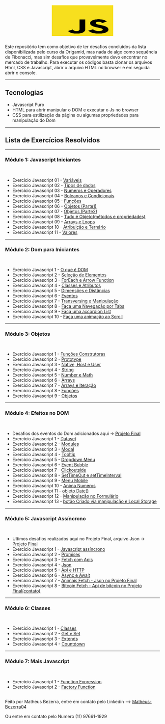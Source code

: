<h1 align="center">
<br>
    <img src="images/icone-javascript.svg" width="200" height="100"> 
<br>
</h1>
<p>Este repositório tem como objetivo de ter desafios concluídos da lista disponibilizada pelo curso da Origamid, mas nada de algo como sequência de Fibonacci, mas sim desafios que provavelmente devo encontrar no mercado de trabalho. Para executar os códigos basta clonar os arquivos Html, CSS e Javascript, abrir o arquivo HTML no browser e em seguida abrir o console.</p>
<hr>


## Tecnologias
- Javascript Puro
- HTML para abrir manipular o DOM e executar o Js no browser
- CSS para estilização da página ou algumas propriedades para manipulação do Dom
---

## Lista de Exercícios Resolvidos
<hr>

### Módulo 1: Javascript Iniciantes
<br> 

- Exercício Javascript 01 - <a href="https://github.com/Matheus-Bezerra/Desafios-Javascript/tree/main/modulo1/Exercicio1">Variáveis</a>
- Exercício Javascript 02 - <a href="https://github.com/Matheus-Bezerra/Desafios-Javascript/tree/main/modulo1/Exercicio2">Tipos de dados</a>
- Exercício Javascript 03 - <a href="https://github.com/Matheus-Bezerra/Desafios-Javascript/tree/main/modulo1/Exercicio3">Numeros e Operadores</a>
- Exercício Javascript 04 - <a href="https://github.com/Matheus-Bezerra/Desafios-Javascript/tree/main/modulo1/Exercicio4">Boleanos e Condicionais</a>
- Exercício Javascript 05 - <a href="https://github.com/Matheus-Bezerra/Desafios-Javascript/tree/main/modulo1/Exercicio5">Funções</a>
- Exercício Javascript 06 - <a href="https://github.com/Matheus-Bezerra/Desafios-Javascript/tree/main/modulo1/Exercicio6">Objetos (Parte1)</a>
- Exercício Javascript 07 - <a href="https://github.com/Matheus-Bezerra/Desafios-Javascript/tree/main/modulo1/Exercicio7">Objetos (Parte2)</a>
- Exercício Javascript 08 - <a href="https://github.com/Matheus-Bezerra/Desafios-Javascript/tree/main/modulo1/Exercicio8">Tudo é Objeto(métodos e propriedades)</a>
- Exercício Javascript 09 - <a href="https://github.com/Matheus-Bezerra/Desafios-Javascript/tree/main/modulo1/Exercicio9">Arrays e Loops</a>
- Exercício Javascript 10 - <a href="https://github.com/Matheus-Bezerra/Desafios-Javascript/tree/main/modulo1/Exercicio10">Atribuição e Ternário</a>
- Exercício Javascript 11 - <a href="https://github.com/Matheus-Bezerra/Desafios-Javascript/tree/main/modulo1/Exercicio11">Valores</a>
<hr>

### Módulo 2: Dom para Iniciantes
<br>

- Exercício Javascript 1 - <a href="https://github.com/Matheus-Bezerra/Desafios-Javascript/tree/main/modulo2/Exercicio1">O que é DOM</a>
- Exercício Javascript 2 - <a href="https://github.com/Matheus-Bezerra/Desafios-Javascript/tree/main/modulo2/Exercicio2">Seleção de Elementos</a>
- Exercício Javascript 3 - <a href="https://github.com/Matheus-Bezerra/Desafios-Javascript/tree/main/modulo2/Exercicio3">ForEach e Arrow Function</a>
- Exercício Javascript 4 - <a href="https://github.com/Matheus-Bezerra/Desafios-Javascript/tree/main/modulo2/Exercicio4">Classes e Atributos</a>
- Exercício Javascript 5 - <a href="https://github.com/Matheus-Bezerra/Desafios-Javascript/tree/main/modulo2/Exercicio5">Dimensões e Distâncias</a>
- Exercício Javascript 6 - <a href="https://github.com/Matheus-Bezerra/Desafios-Javascript/tree/main/modulo2/Exercicio6">Eventos</a>
- Exercício Javascript 7 - <a href="https://github.com/Matheus-Bezerra/Desafios-Javascript/tree/main/modulo2/Exercicio7">Transversing e Manipulação</a>
- Exercício Javascript 8 - <a href="https://github.com/Matheus-Bezerra/Desafios-Javascript/tree/main/modulo2/Exercicio8">Faça uma Navegação por Tabs</a>
- Exercício Javascript 9 - <a href="https://github.com/Matheus-Bezerra/Desafios-Javascript/tree/main/modulo2/Exercicio9">Faça uma accordion List</a>
- Exercício Javascript 10 - <a href="https://github.com/Matheus-Bezerra/Desafios-Javascript/tree/main/modulo2/Exercicio10">Faça uma animação ao Scroll</a>
<hr>

### Módulo 3: Objetos
<br>

- Exercício Javascript 1 - <a href="https://github.com/Matheus-Bezerra/Desafios-Javascript/tree/main/modulo3/Exercicio1">Funções Construtoras</a>
- Exercício Javascript 2 - <a href="https://github.com/Matheus-Bezerra/Desafios-Javascript/tree/main/modulo3/Exercicio2">Prototype</a>
- Exercício Javascript 3 - <a href="https://github.com/Matheus-Bezerra/Desafios-Javascript/tree/main/modulo3/Exercicio3">Native, Host e User</a>
- Exercício Javascript 4 - <a href="https://github.com/Matheus-Bezerra/Desafios-Javascript/tree/main/modulo3/exercicio4">String</a>
- Exercício Javascript 5 - <a href="https://github.com/Matheus-Bezerra/Desafios-Javascript/tree/main/modulo3/Exercicio5">Number e Math</a>
- Exercício Javascript 6 - <a href="https://github.com/Matheus-Bezerra/Desafios-Javascript/tree/main/modulo3/Exercicio6">Arrays</a>
- Exercício Javascript 7 - <a href="https://github.com/Matheus-Bezerra/Desafios-Javascript/tree/main/modulo3/Exercicio7">Arrays e Iteração</a>
- Exercício Javascript 8 - <a href="https://github.com/Matheus-Bezerra/Desafios-Javascript/tree/main/modulo3/Exercicio8">Funções</a>
- Exercício Javascript 9 - <a href="https://github.com/Matheus-Bezerra/Desafios-Javascript/tree/main/modulo3/Exercicio9">Objetos</a>
<hr>

### Módulo 4: Efeitos no DOM
<br>

- Desafios dos eventos do Dom adicionados aqui -> <a href="https://github.com/Matheus-Bezerra/Desafios-Javascript/tree/main/modulo4/projetoFinal">Projeto Final</a>
- Exercício Javascript 1 - <a href="https://github.com/Matheus-Bezerra/Desafios-Javascript/tree/main/modulo4/exercicio1">Dataset</a>
- Exercício Javascript 2 - <a href="https://github.com/Matheus-Bezerra/Desafios-Javascript/tree/main/modulo4/exercicio2">Modules</a>
- Exercício Javascript 3 - <a href="https://github.com/Matheus-Bezerra/Desafios-Javascript/tree/main/modulo4/exercicio3">Modal</a>
- Exercício Javascript 4 - <a href="https://github.com/Matheus-Bezerra/Desafios-Javascript/tree/main/modulo4/exercicio4">Tooltip</a>
- Exercício Javascript 5 - <a href="https://github.com/Matheus-Bezerra/Desafios-Javascript/tree/main/modulo4/exercicio5">Dropdown Menu</a>
- Exercício Javascript 6 - <a href="https://github.com/Matheus-Bezerra/Desafios-Javascript/tree/main/modulo4/exercicio6">Event Bubble</a>
- Exercício Javascript 7 - <a href="https://github.com/Matheus-Bezerra/Desafios-Javascript/tree/main/modulo4/exercicio7">Clickoutside</a>
- Exercício Javascript 8 - <a href="https://github.com/Matheus-Bezerra/Desafios-Javascript/tree/main/modulo4/exercicio8">SetTimeOut e setTimeInterval</a>
- Exercício Javascript 9 - <a href="https://github.com/Matheus-Bezerra/Desafios-Javascript/tree/main/modulo4/exercicio9">Menu Mobile</a>
- Exercício Javascript 10 - <a href="https://github.com/Matheus-Bezerra/Desafios-Javascript/tree/main/modulo4/exercicio10">Anima Numeros</a>
- Exercício Javascript 11 - <a href="https://github.com/Matheus-Bezerra/Desafios-Javascript/tree/main/modulo4/exercicio11">objeto Date()</a>
- Exercício Javascript 12 - <a href="https://github.com/Matheus-Bezerra/Desafios-Javascript/tree/main/modulo4/exercicio12">Manipulação no Formulário</a>
- Exercício Javascript 13 - <a href="https://github.com/Matheus-Bezerra/Desafios-Javascript/tree/main/modulo4/exercicio13">botão Criado via manipulação e Local Storage</a>
<hr>


### Módulo 5: Javascript Assíncrono
<br>

- Ultimos desafios realizados aqui no Projeto Final, arquivo Json -> <a href="https://github.com/Matheus-Bezerra/Desafios-Javascript/tree/main/modulo4/projetoFinal">Projeto Final</a>
- Exercício Javascript 1 - <a href="https://github.com/Matheus-Bezerra/Desafios-Javascript/tree/main/modulo5/exercicio1/">Javascript assíncrono</a>
- Exercício Javascript 2 - <a href="https://github.com/Matheus-Bezerra/Desafios-Javascript/tree/main/modulo5/exercicio2/">Promises</a>
- Exercício Javascript 3 - <a href="https://github.com/Matheus-Bezerra/Desafios-Javascript/tree/main/modulo5/exercicio3/">Fetch com Apis</a>
- Exercício Javascript 4 - <a href="https://github.com/Matheus-Bezerra/Desafios-Javascript/tree/main/modulo5/exercicio4/">Json</a>
- Exercício Javascript 5 - <a href="https://github.com/Matheus-Bezerra/Desafios-Javascript/tree/main/modulo5/exercicio5/">Api e HTTP</a>
- Exercício Javascript 6 - <a href="https://github.com/Matheus-Bezerra/Desafios-Javascript/tree/main/modulo5/exercicio6/">Async e Await</a>
- Exercício Javascript 7 - <a href="https://github.com/Matheus-Bezerra/Desafios-Javascript/tree/main/modulo5/exercicio7/">Animais Fetch - Json no Projeto Final</a>
- Exercício Javascript 8 - <a href="https://github.com/Matheus-Bezerra/Desafios-Javascript/tree/main/modulo5/exercicio8/">Bitcoin Fetch - Api de bitcoin no Projeto Final(contato)</a>
<hr>


### Módulo 6: Classes
<br>

- Exercício Javascript 1 - <a href="https://github.com/Matheus-Bezerra/Desafios-Javascript/tree/main/modulo6/exercicio1/">Classes</a>
- Exercício Javascript 2 - <a href="https://github.com/Matheus-Bezerra/Desafios-Javascript/tree/main/modulo6/exercicio2/">Get e Set</a>
- Exercício Javascript 3 - <a href="https://github.com/Matheus-Bezerra/Desafios-Javascript/tree/main/modulo6/exercicio3/">Extends</a>
- Exercício Javascript 4 - <a href="https://github.com/Matheus-Bezerra/Desafios-Javascript/tree/main/modulo6/exercicio4/">Countdown</a>
<hr>


### Módulo 7: Mais Javascript
<br>

- Exercício Javascript 1 - <a href="https://github.com/Matheus-Bezerra/Desafios-Javascript/tree/main/modulo7/exercicio1/">Function Expression</a>
- Exercício Javascript 2 - <a href="https://github.com/Matheus-Bezerra/Desafios-Javascript/tree/main/modulo7/exercicio1/">Factory Function</a>

<br>
Feito por Matheus Bezerra, entre em contato pelo Linkedin --> <a href="https://www.linkedin.com/in/matheus-bezerra04/">Matheus-Bezerra04</a>
<p>Ou entre em contato pelo Numero (11) 97661-1929</p>
